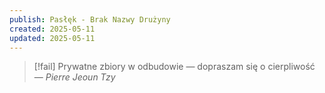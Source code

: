 ```yaml
---
publish: Pasłęk - Brak Nazwy Drużyny
created: 2025-05-11
updated: 2025-05-11
---
```

>[!fail] Prywatne zbiory w odbudowie — dopraszam się o cierpliwość
>— *Pierre Jeoun Tzy*  